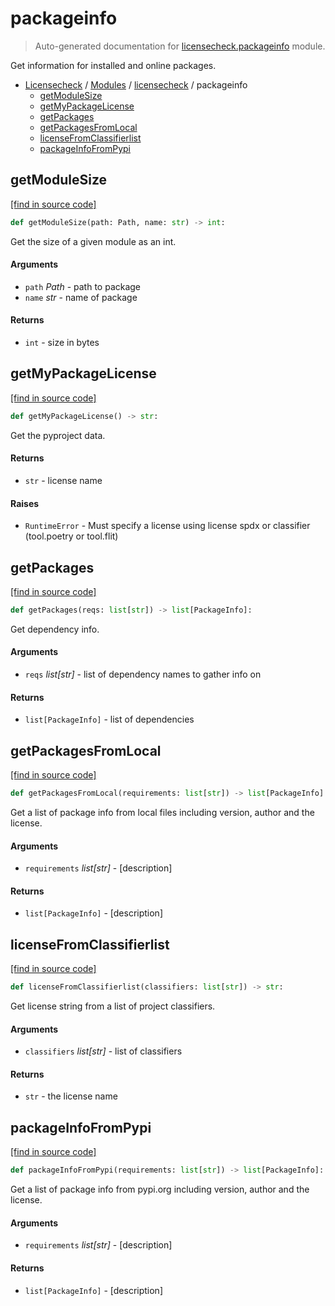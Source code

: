 # packageinfo

> Auto-generated documentation for [licensecheck.packageinfo](../../licensecheck/packageinfo.py) module.

Get information for installed and online packages.

- [Licensecheck](../README.md#licensecheck-index) / [Modules](../README.md#licensecheck-modules) / [licensecheck](index.md#licensecheck) / packageinfo
    - [getModuleSize](#getmodulesize)
    - [getMyPackageLicense](#getmypackagelicense)
    - [getPackages](#getpackages)
    - [getPackagesFromLocal](#getpackagesfromlocal)
    - [licenseFromClassifierlist](#licensefromclassifierlist)
    - [packageInfoFromPypi](#packageinfofrompypi)

## getModuleSize

[[find in source code]](../../licensecheck/packageinfo.py#L159)

```python
def getModuleSize(path: Path, name: str) -> int:
```

Get the size of a given module as an int.

#### Arguments

- `path` *Path* - path to package
- `name` *str* - name of package

#### Returns

- `int` - size in bytes

## getMyPackageLicense

[[find in source code]](../../licensecheck/packageinfo.py#L128)

```python
def getMyPackageLicense() -> str:
```

Get the pyproject data.

#### Returns

- `str` - license name

#### Raises

- `RuntimeError` - Must specify a license using license spdx or classifier (tool.poetry or tool.flit)

## getPackages

[[find in source code]](../../licensecheck/packageinfo.py#L112)

```python
def getPackages(reqs: list[str]) -> list[PackageInfo]:
```

Get dependency info.

#### Arguments

- `reqs` *list[str]* - list of dependency names to gather info on

#### Returns

- `list[PackageInfo]` - list of dependencies

## getPackagesFromLocal

[[find in source code]](../../licensecheck/packageinfo.py#L17)

```python
def getPackagesFromLocal(requirements: list[str]) -> list[PackageInfo]:
```

Get a list of package info from local files including version, author
and	the license.

#### Arguments

- `requirements` *list[str]* - [description]

#### Returns

- `list[PackageInfo]` - [description]

## licenseFromClassifierlist

[[find in source code]](../../licensecheck/packageinfo.py#L94)

```python
def licenseFromClassifierlist(classifiers: list[str]) -> str:
```

Get license string from a list of project classifiers.

#### Arguments

- `classifiers` *list[str]* - list of classifiers

#### Returns

- `str` - the license name

## packageInfoFromPypi

[[find in source code]](../../licensecheck/packageinfo.py#L64)

```python
def packageInfoFromPypi(requirements: list[str]) -> list[PackageInfo]:
```

Get a list of package info from pypi.org including version, author
and	the license.

#### Arguments

- `requirements` *list[str]* - [description]

#### Returns

- `list[PackageInfo]` - [description]

